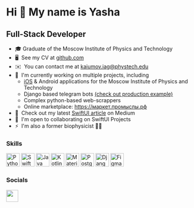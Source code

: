 Hi 👋 My name is Yasha
==============================  

Full-Stack Developer 
--------------------  

* 🎓  Graduate of the Moscow Institute of Physics and Technology
* 🖥️  See my CV at [github.com](http://github.com/helfi2012/CV/blob/main/CV.pdf)
* ✉️  You can contact me at [kaiumov.iag@phystech.edu](mailto:kaiumov.iag@phystech.edu) 
* 🚀  I'm currently working on multiple projects, including 
    * [iOS](http://apps.apple.com/ru/app/физтех/id1580960177) & Android applications for the Moscow Institute of Physics and Technology
    * Django based telegram bots [(check out production example)](https://t.me/rfrit_help_bot)
    * Complex python-based web-scrappers
    * Online marketplace: https://маркет.промыслы.рф
* 🧠  Check out my latest [SwiftUI article](https://medium.com/@yashahelfi2012/bugs-free-navigation-in-swiftui-7f84369bc933) on Medium
* 🤝  I'm open to collaborating on SwiftUI Projects 
* ⚡  I'm also a former biophysicist 🤷‍♂️

### Skills

<p align="left"> <a href="https://www.python.org/" target="_blank" rel="noreferrer"><img src="https://raw.githubusercontent.com/danielcranney/readme-generator/main/public/icons/skills/python-colored.svg" width="36" height="36" alt="Python" /></a> <a href="https://developer.apple.com/swift/" target="_blank" rel="noreferrer"><img src="https://raw.githubusercontent.com/danielcranney/readme-generator/main/public/icons/skills/swift-colored.svg" width="36" height="36" alt="Swift" /></a> <a href="https://www.oracle.com/java/" target="_blank" rel="noreferrer"><img src="https://raw.githubusercontent.com/danielcranney/readme-generator/main/public/icons/skills/java-colored.svg" width="36" height="36" alt="Java" /></a> <a href="https://kotlinlang.org/" target="_blank" rel="noreferrer"><img src="https://raw.githubusercontent.com/danielcranney/readme-generator/main/public/icons/skills/kotlin-colored.svg" width="36" height="36" alt="Kotlin" /></a> <a href="https://mui.com/" target="_blank" rel="noreferrer"><img src="https://raw.githubusercontent.com/danielcranney/readme-generator/main/public/icons/skills/materialui-colored.svg" width="36" height="36" alt="Material UI" /></a> <a href="https://www.postgresql.org/" target="_blank" rel="noreferrer"><img src="https://raw.githubusercontent.com/danielcranney/readme-generator/main/public/icons/skills/postgresql-colored.svg" width="36" height="36" alt="PostgreSQL" /></a> <a href="https://www.djangoproject.com/" target="_blank" rel="noreferrer"><img src="https://raw.githubusercontent.com/danielcranney/readme-generator/main/public/icons/skills/django-colored.svg" width="36" height="36" alt="Django" /></a> <a href="https://www.figma.com/" target="_blank" rel="noreferrer"><img src="https://raw.githubusercontent.com/danielcranney/readme-generator/main/public/icons/skills/figma-colored.svg" width="36" height="36" alt="Figma" /></a> </p> 

### Socials  <p align="left"> <a href="https://www.github.com/iakov-kaiumov" target="_blank" rel="noreferrer"><img src="https://raw.githubusercontent.com/danielcranney/readme-generator/main/public/icons/socials/github.svg" width="32" height="32" /></a></p>
